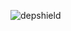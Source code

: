 ![depshield](https://14gxy2qgoj.execute-api.us-east-2.amazonaws.com/prod/badges/depshield-ci/ci-project-32/depshield.svg)
<!-- ![depshield](https://staging.depshield.sonatype.org/badges/depshield-ci/ci-project-32/depshield.svg) -->
